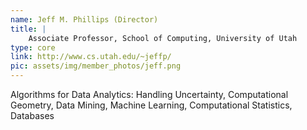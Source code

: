 ```yaml
---
name: Jeff M. Phillips (Director)
title: |
    Associate Professor, School of Computing, University of Utah
type: core
link: http://www.cs.utah.edu/~jeffp/
pic: assets/img/member_photos/jeff.png
---
```


Algorithms for Data Analytics: Handling Uncertainty, Computational Geometry, Data Mining, Machine Learning, Computational Statistics, Databases